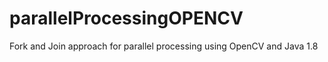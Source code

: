 # parallelProcessingOPENCV
Fork and Join approach for parallel processing using OpenCV and Java 1.8
